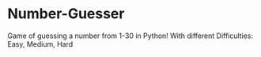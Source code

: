 # Number-Guesser
Game of guessing a number from 1-30 in Python! With different Difficulties: Easy, Medium, Hard
